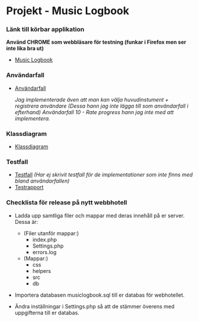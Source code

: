 Projekt - Music Logbook
======================

### Länk till körbar applikation

**Använd CHROME som webbläsare för testning (funkar i Firefox men ser inte lika bra ut)**
- [Music Logbook](http://mianygren.nu/MusicLogbook)

### Användarfall

- [Användarfall](http://www.mianygren.nu/PHP-1DV408/Projekt/Anv%C3%A4ndarfall.pdf)

  *Jag implementerade även att man kan välja huvudinstument + registrera användare*
  *(Dessa hann jag inte lägga till som användarfall i efterhand)*
  *Användarfall 10 - Rate progress hann jag inte med att implementera.*

### Klassdiagram

- [Klassdiagram](http://www.mianygren.nu/PHP-1DV408/Projekt/klassdiagram.pdf)

### Testfall 

- [Testfall](http://www.mianygren.nu/PHP-1DV408/Projekt/Testfall.pdf)
*(Har ej skrivit testfall för de implementationer som inte finns med bland användarfallen)*
- [Testrapport](http://mianygren.nu/MusicLogbook)


### Checklista för release på nytt webbhotell
* Ladda upp samtliga filer och mappar med deras innehåll på er server. Dessa är:
	- (Filer utanför mappar:)
		- index.php
		- Settings.php
	 	- errors.log
 	- (Mappar:)
 		 - css
 		 - helpers
 		 - src
 		 - db
  	  
* Importera databasen musiclogbook.sql till er databas för webhotellet. 

* Ändra inställningar i Settings.php så att de stämmer överens med uppgifterna till er databas. 